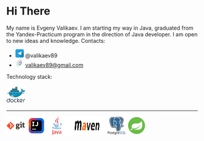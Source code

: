 # **Hi There**
My name is Evgeny Valikaev. I am starting my way in Java, graduated from the Yandex-Practicum program
in the direction of Java developer. I am open to new ideas and knowledge.
Contacts:
- <img height="22" src="media/programm/telegram_icon-icons.com_53603.png" width="22"/> @valikaev89
- <img height="22" src="media/programm/Google_icon-icons.com_60916.png" width="22"/> valikaev89@gmail.com 

Technology stack:

<img alt="Docker" height="50" src="media/programm/docker_original_wordmark_logo_icon_146557.png" width="50"/>  


---
<img alt="Github" height="50" src="media/programm/git_original_wordmark_logo_icon_146510.png" width="50"/>
<img alt="Intellij Idea" height="50" src="media/programm/intellij_macos_bigsur_icon_190061.png" width="50"/>
<img alt="Java" height="50" src="media/programm/java_original_wordmark_logo_icon_146459.png" width="50"/>
<img alt="Maven" height="50" src="media/programm/maven.png" width="100"/>
<img alt="PostgreSql" height="50" src="media/programm/postgresql_original_wordmark_logo_icon_146392.png" width="50"/>
<img alt="Spring framework" height="50" src="media/programm/spring-logo.width-1024.medium.png" width="50"/>